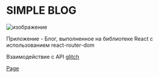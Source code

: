 # SIMPLE BLOG
![изображение](https://user-images.githubusercontent.com/98597980/236425745-53cec25a-0a40-444c-8c8d-39cd92811870.png)


Приложение - Блог, выполненное на библиотеке React с использованием react-router-dom 

Взаимодействие с API [glitch](https://glitch.com/~blog-server)

[Page](https://andrew28092002.github.io/blog/)
